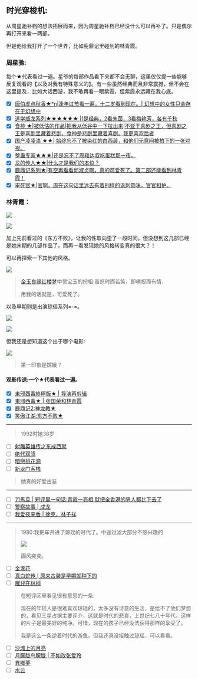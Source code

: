 ## 时光穿梭机:



从周星驰补档的想法拓展而来，因为周星驰补档已经没什么可以再补了。只是偶尔再打开来看一两部。

但是他给我打开了一个世界，比如鹿鼎记里碰到的林青霞。

### 周星驰:

每个★代表看过一遍。星爷的每部作品看下来都不会无聊，这里仅仅提一些能够反复观看的【以及对我有特殊意义的】。有一些虽然经典而且非常震撼，但不会在这里提及，比如大话西游，我不敢再看一眼紫霞，但紫霞永远藏在我心底。

- [x] [唐伯虎点秋香★*n|逢年过节看一遍，十二岁看到现在。| 幻想中的女性只会存在于幻想中](https://movie.douban.com/subject/1306249/)
- [x] [逃学威龙系列★★★★★★ |1是经典，2看朱茵，3看梅艳芳，各有千秋 ](https://movie.douban.com/subject/1302090/)
- [x] [食神 ★|被低估的作品|把我从低谷中一下拉出来|不亚于喜剧之王，但喜剧之王是喜剧里藏着悲剧，食神是悲剧里藏着喜剧。我更喜欢后者](https://movie.douban.com/subject/1293351/)
- [x] [国产凌凌漆 ★★| 始终忘不了被染红的白西装，和他们无意间被拍下的一张对视。](https://movie.douban.com/subject/1307739/)
- [x] [整蛊专家★★★|还是忘不了周和达叔吃蛋糕那一夜。](https://movie.douban.com/subject/1299680/)
- [x] [龙的传人★★|什么才是我们的本位？](https://movie.douban.com/subject/1306057/)
- [x] [鹿鼎记系列★|有空再看看邱淑贞啊，真的可爱死了。第二部还能看到林青霞！](https://movie.douban.com/subject/1297223/)
- [x] [审死官★|官啊。周在这句话里远去有着别样的讽刺意味。官官相护。](https://movie.douban.com/subject/1305355/)

### 林青霞：

![](https://fastly.jsdelivr.net/gh/MrXnneHang/blog_img/BlogHosting/img/24/07/202408151255338.webp)

![](https://fastly.jsdelivr.net/gh/MrXnneHang/blog_img/BlogHosting/img/24/07/202408151255940.webp)

加上先前看过的《东方不败》，让我的性取向歪了一段时间。但没想到这几部已经是她末期的几部作品了。而再一看发现她的风格转变真的很大？！

可以再探索一下其他的风格。

![](https://fastly.jsdelivr.net/gh/MrXnneHang/blog_img/BlogHosting/img/24/07/202408151255577.webp)

> [金玉良缘红楼梦](https://movie.douban.com/subject/1300201/)中贾宝玉的扮相:虽怒时而若笑，即嗔视而有情.
>
> 用我的话就是，可爱死了。

以及早期则是出演琼瑶系列=-=。

![](https://fastly.jsdelivr.net/gh/MrXnneHang/blog_img/BlogHosting/img/24/07/202408151256510.webp)

![](https://fastly.jsdelivr.net/gh/MrXnneHang/blog_img/BlogHosting/img/24/07/202408151256539.webp)

但我还是想知道这个出于哪个电影:

![](https://fastly.jsdelivr.net/gh/MrXnneHang/blog_img/BlogHosting/img/24/07/202408151256312.webp)

>  第一印象是嫦娥？

#### 观影传送:一个★代表看过一遍。

- [x] [東邪西毒終極版★ | 导演再剪辑](https://movie.douban.com/subject/3726072/?from=subject-page)
- [x] [東邪西毒★ | 张国荣和林青霞](https://movie.douban.com/subject/1292328/)
- [x] [鹿鼎记2:神龙教★](https://movie.douban.com/subject/1306951/)
- [x] [笑傲江湖:东方不败★](https://movie.douban.com/subject/1294417/)

---

> 1992时她38岁

- [ ] [射雕英雄传之东成西就](https://movie.douban.com/subject/1316510/)
- [ ] [绝代双骄](https://movie.douban.com/subject/1295987/)
- [ ] [暗戀桃花源](https://movie.douban.com/subject/1299889/)
- [ ] [新龙门客栈](https://movie.douban.com/subject/1292287/)

> 她真的好爱古装

---

- [ ] [刀馬旦 | 短评里一句话:青霞一亮相 就把全香港的男人都比下去了](https://movie.douban.com/subject/1298873/)
- [ ] [警察故事 | 成龙](https://movie.douban.com/subject/1400868/)
- [ ] [我爱夜来香 | 徐克，林子祥](https://movie.douban.com/subject/1308248/)

---

> 1980:我把车开进了琼瑶的时代了。中途过滤大部分不感兴趣的
>
> ![](https://fastly.jsdelivr.net/gh/MrXnneHang/blog_img/BlogHosting/img/24/07/202408151256586.webp)
>
> 画风突变。

- [ ] [金盏花](https://movie.douban.com/subject/3057455/)
- [ ] [真白蛇传 | 原来古装是早期就种下的](https://movie.douban.com/subject/1307346/)
- [ ] [雁兒在林梢](https://movie.douban.com/subject/1797725/)

> 在短评区里看见很有意思的一条:
>
> 现在的年轻人是很难喜欢琼瑶的，太多没有诗意的生活，是给不了他们梦想的，看见三星占据主要评介，这就是时代的悲哀，上世纪七八十年代，这样的片子是最美好的纯净。可惜，现在的孩子已经没法获得那样的享受了。
>
> 我是这么一条逆着时代的游鱼。但我还真没接触过琼瑶，可以看看。

- [ ] [沙滩上的月亮](https://movie.douban.com/subject/5177289/)
- [ ] [月朦胧鸟朦胧 | 不如改张爱玲](https://movie.douban.com/subject/1797810/)
- [ ] [異鄉夢](https://movie.douban.com/subject/1307923/)
- [ ] [水云](https://movie.douban.com/subject/3557653/?from=subject-page)
